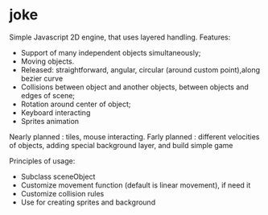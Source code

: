 joke
====

Simple Javascript 2D engine, that uses layered handling. 
Features:
* Support of many independent objects  simultaneously;
* Moving objects.
*  Released: straightforward, angular, circular (around custom point),along bezier curve
* Collisions between object and another objects, between objects and edges of scene;
* Rotation around center of object;
* Keyboard interacting
* Sprites animation

Nearly planned : tiles, mouse  interacting. 
Farly planned : different velocities of objects, adding special background layer, and build simple game

Principles of usage:
 * Subclass sceneObject 
 * Customize movement  function (default is linear movement), if need it
 * Customize collision rules
 * Use for creating sprites and background

